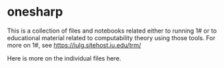 # onesharp
This is a collection of files and notebooks related either to running 1# or to educational material related to computability theory using those tools.
For more on 1#, see https://iulg.sitehost.iu.edu/trm/

Here is more on the individual files here.


